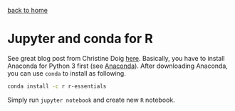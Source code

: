 [back to home](../README.md)

# Jupyter and conda for R


See great blog post from Christine Doig [here](https://www.continuum.io/blog/developer/jupyter-and-conda-r).
Basically, you have to install Anaconda for Python 3 first (see [Anaconda](anaconda.md)).
After downloading Anaconda, you can use `conda` to install as following.

```bash
conda install -c r r-essentials
```

Simply run `jupyter notebook` and create new `R` notebook.
